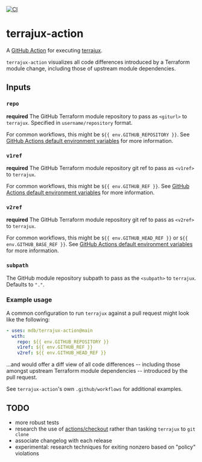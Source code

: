 [![CI](https://github.com/mdb/terrajux-action/actions/workflows/main.yml/badge.svg)](https://github.com/mdb/terrajux-action/actions/workflows/main.yml)

# terrajux-action

A [GitHub Action](https://github.com/features/actions) for executing [terrajux](https://github.com/rhenning/terrajux).

`terrajux-action` visualizes all code differences introduced by a Terraform module change, including those of upstream module dependencies.

## Inputs

### `repo`

**required** The GitHub Terraform module repository to pass as `<giturl>` to `terrajux`. Specified in `username/repository` format.

For common workflows, this might be `${{ env.GITHUB_REPOSITORY }}`. See [GitHub Actions default environment variables](https://docs.github.com/en/actions/reference/environment-variables#default-environment-variables) for more information.

### `v1ref`

**required** The GitHub Terraform module repository git ref to pass as `<v1ref>` to `terrajux`.

For common workflows, this might be `${{ env.GITHUB_REF }}`. See [GitHub Actions default environment variables](https://docs.github.com/en/actions/reference/environment-variables#default-environment-variables) for more information.

### `v2ref`

**required** The GitHub Terraform module repository git ref to pass as `<v2ref>` to `terrajux`.

For common workflows, this might be `${{ env.GITHUB_HEAD_REF }}` or `${{ env.GITHUB_BASE_REF }}`. See [GitHub Actions default environment variables](https://docs.github.com/en/actions/reference/environment-variables#default-environment-variables) for more information.

### `subpath`

The GitHub module repository subpath to pass as the `<subpath>` to `terrajux`. Defaults to `"."`.

### Example usage

A common configuration to run `terrajux` against a pull request might look like the following:

```yaml
- uses: mdb/terrajux-action@main
  with:
    repo: ${{ env.GITHUB_REPOSITORY }}
    v1ref: ${{ env.GITHUB_REF }}
    v2ref: ${{ env.GITHUB_HEAD_REF }}
```

...and would offer a diff view of all code differences -- including those amongst upstream Terraform module dependencies -- introduced by the pull request.

See `terrajux-action`'s own `.github/workflows` for additional examples.

## TODO

* more robust tests
* research the use of [actions/checkout](https://github.com/actions/checkout) rather than tasking `terrajux` to `git clone`
* associate changelog with each release
* experimental: research techniques for exiting nonzero based on "policy" violations
